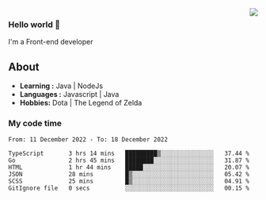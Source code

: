 <img align='right' src="https://github-readme-stats.vercel.app/api?username=jumodada&show_icons=true&theme=vue">

### Hello world 👋

I'm a Front-end developer 
    
## About
-  **Learning :** Java | NodeJs
-  **Languages :** Javascript | Java
-  **Hobbies:** Dota | The Legend of Zelda

### My code time

<!--START_SECTION:waka-->

```text
From: 11 December 2022 - To: 18 December 2022

TypeScript       3 hrs 14 mins   █████████▒░░░░░░░░░░░░░░░   37.44 %
Go               2 hrs 45 mins   ████████░░░░░░░░░░░░░░░░░   31.87 %
HTML             1 hr 44 mins    █████░░░░░░░░░░░░░░░░░░░░   20.07 %
JSON             28 mins         █▒░░░░░░░░░░░░░░░░░░░░░░░   05.42 %
SCSS             25 mins         █▒░░░░░░░░░░░░░░░░░░░░░░░   04.91 %
GitIgnore file   0 secs          ░░░░░░░░░░░░░░░░░░░░░░░░░   00.15 %
```

<!--END_SECTION:waka-->
